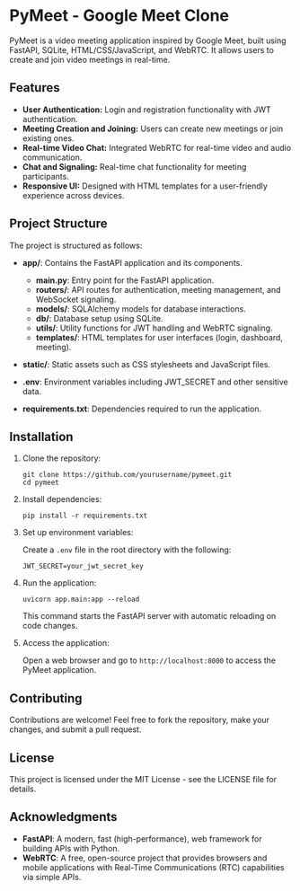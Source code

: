 # PyMeet - Google Meet Clone

PyMeet is a video meeting application inspired by Google Meet, built using FastAPI, SQLite, HTML/CSS/JavaScript, and WebRTC. It allows users to create and join video meetings in real-time.

## Features

* **User Authentication:** Login and registration functionality with JWT authentication.
* **Meeting Creation and Joining:** Users can create new meetings or join existing ones.
* **Real-time Video Chat:** Integrated WebRTC for real-time video and audio communication.
* **Chat and Signaling:** Real-time chat functionality for meeting participants.
* **Responsive UI:** Designed with HTML templates for a user-friendly experience across devices.

## Project Structure

The project is structured as follows:

* **app/**: Contains the FastAPI application and its components.

  * **main.py**: Entry point for the FastAPI application.
  * **routers/**: API routes for authentication, meeting management, and WebSocket signaling.
  * **models/**: SQLAlchemy models for database interactions.
  * **db/**: Database setup using SQLite.
  * **utils/**: Utility functions for JWT handling and WebRTC signaling.
  * **templates/**: HTML templates for user interfaces (login, dashboard, meeting).
* **static/**: Static assets such as CSS stylesheets and JavaScript files.
* **.env**: Environment variables including JWT\_SECRET and other sensitive data.
* **requirements.txt**: Dependencies required to run the application.

## Installation

1. Clone the repository:

   ```
   git clone https://github.com/yourusername/pymeet.git
   cd pymeet
   ```

2. Install dependencies:

   ```
   pip install -r requirements.txt
   ```

3. Set up environment variables:

   Create a `.env` file in the root directory with the following:

   ```
   JWT_SECRET=your_jwt_secret_key
   ```

4. Run the application:

   ```
   uvicorn app.main:app --reload
   ```

   This command starts the FastAPI server with automatic reloading on code changes.

5. Access the application:

   Open a web browser and go to `http://localhost:8000` to access the PyMeet application.

## Contributing

Contributions are welcome! Feel free to fork the repository, make your changes, and submit a pull request.

## License

This project is licensed under the MIT License - see the LICENSE file for details.

## Acknowledgments

* **FastAPI**: A modern, fast (high-performance), web framework for building APIs with Python.
* **WebRTC**: A free, open-source project that provides browsers and mobile applications with Real-Time Communications (RTC) capabilities via simple APIs.

